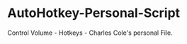 AutoHotkey-Personal-Script
==========================

Control Volume - Hotkeys - Charles Cole's personal File.
